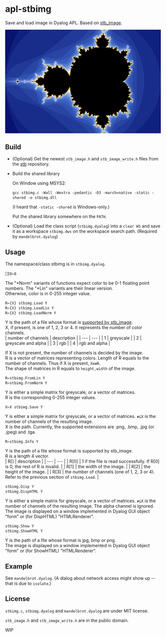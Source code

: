 # apl-stbimg
Save and load image in Dyalog APL. Based on [stb_image](https://github.com/nothings/stb).

![example](image/mandelbrot.png)

## Build
- (Optional) Get the newest `stb_image.h` and `stb_image_write.h` files from the [stb](https://github.com/nothings/stb) repository.
- Build the shared library

  On Window using MSYS2:  
  ```
  gcc stbimg.c -Wall -Wextra -pedantic -O3 -march=native -static -shared -o stbimg.dll
  ```
  (I heard that `-static -shared` is Windows-only.)
  
  Put the shared library somewhere on the `PATH`.

- (Optional) Load the class script (`stbimg.dyalog`) into a `clear WS` and save it as a workspace `stbimg.dws` on the workspace search path. (Required by `mandelbrot.dyalog`)

## Usage
The namespace/class stbimg is in `stbimg.dyalog`.

```⎕IO←0```  

The "\*Norm" variants of functions expect color to be 0-1 floating point numbers. The "\*Lin" variants are their linear version.  
Otherwise, color is in 0-255 integer value.

```apl
R←{X} stbimg.Load Y
R←{X} stbimg.LoadLin Y
R←{X} stbimg.LoadNorm Y
```
Y is the path of a file whose format is [supported by stb_image](https://github.com/nothings/stb/blob/master/stb_image.h#L19).  
X, if present, is one of 1, 2, 3 or 4. It represents the number of color channels.  
| number of channels | description |
| --- | --- |
| 1 | greyscale |
| 2 | greyscale and alpha |
| 3 | rgb |
| 4 | rgb and alpha |

If X is not present, the number of channels is decided by the image.  
R is a vector of matrices representing colors. Length of R equals to the number of channels. Thus if X is present, `X≡≢R`.  
The shape of matrices in R equals to `height,width` of the image.

```apl
R←stbimg.FromLin Y
R←stbimg.FromNorm Y
```
Y is either a simple matrix for greyscale, or a vector of matrices.  
R is the corresponding 0-255 integer values.

```apl
X←X stbimg.Save Y
```
Y is either a simple matrix for greyscale, or a vector of matrices. `≢⊆X` is the number of channels of the resulting image.  
X is the path. Currently, the supported extensions are .png, .bmp, .jpg (or .jpeg) and .tga.

```apl
R←stbimg.Info Y
```
Y is the path of a file whose format is supported by stb_image.  
R is a length 4 vector.  
| R\[\] | description |
| --- | --- |
| R\[0\] | 1 if the file is read successfully. If R\[0\] is 0, the rest of R is invalid. |
| R\[1\] | the width of the image. |
| R\[2\] | the height of the image. |
| R\[3\] | the number of channels (one of 1, 2, 3 or 4). Refer to the previous section of `stbimg.Load`. |

```apl
stbimg.Disp Y
stbimg.DispHTML Y
```
Y is either a simple matrix for greyscale, or a vector of matrices. `≢⊆X` is the number of channels of the resulting image. The alpha channel is ignored.  
The image is displayed on a window implemented in Dyalog GUI object "form" or (for DispHTML) "HTMLRenderer".

```apl
stbimg.Show Y
stbimg.ShowHTML Y
```
Y is the path of a file whose format is jpg, bmp or png.  
The image is displayed on a window implemented in Dyalog GUI object "form" or (for ShowHTML) "HTMLRenderer".

## Example
See `mandelbrot.dyalog`. (A dialog about network access might show up -- that is due to `isolate`.)

## License
`stbimg.c`, `stbimg.dyalog` and `mandelbrot.dyalog` are under MIT license.

`stb_image.h` and `stb_image_write.h` are in the public domain.

WIP
